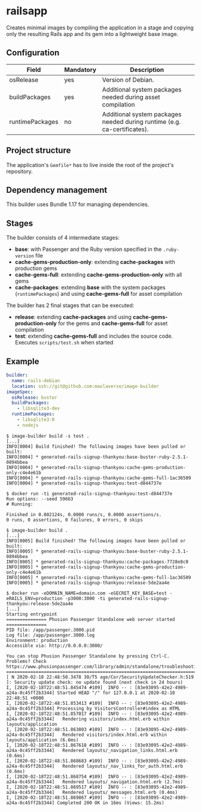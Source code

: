 # railsapp
Creates minimal images by compiling the application in a stage and copying only the resulting 
Rails app and its gem into a lightweight base image.


## Configuration
| Field           | Mandatory | Description                                                              |
| --------------- | --------- | ------------------------------------------------------------------------ |
| osRelease       | yes       | Version of Debian.                                                       |
| buildPackages   | yes       | Additional system packages needed during asset compilation               |
| runtimePackages | no        | Additional system packages needed during runtime (e.g. ca-certificates). |

## Project structure
The application's `Gemfile*` has to live inside the root of the project's repository.

## Dependency management
This builder uses Bundle 1.17 for managing dependencies.

## Stages
The builder consists of 4 intermediate stages:
* **base**: with Passenger and the Ruby version specified in the `.ruby-version` file
* **cache-gems-production-only**: extending **cache-packages** with production gems
* **cache-gems-full**: extending **cache-gems-production-only** with all gems
* **cache-packages**: extending **base** with the system packages (`runtimePackages`) and using **cache-gems-full** for asset compilation

The builder has 2 final stages that can be executed:
* **release**: extending **cache-packages** and using **cache-gems-production-only** for the gems and **cache-gems-full** for asset compilation
* **test**: extending **cache-gems-full** and includes the source code. Executes `scripts/test.sh` when started

## Example

```yaml
builder:
  name: rails-debian
  location: ssh://git@github.com:maxlaverse/image-builder
imageSpec:
  osRelease: buster
  buildPackages:
    - libsqlite3-dev
  runtimePackages:
    - libsqlite3-0
    - nodejs
```

```
$ image-builder build -s test .
[...]
INFO[0004] Build finished! The following images have been pulled or built:
INFO[0004] * generated-rails-signup-thankyou:base-buster-ruby-2.5.1-0894bbea
INFO[0004] * generated-rails-signup-thankyou:cache-gems-production-only-c4e4e61b
INFO[0004] * generated-rails-signup-thankyou:cache-gems-full-1ac36509
INFO[0004] * generated-rails-signup-thankyou:test-d844737e

$ docker run -ti generated-rails-signup-thankyou:test-d844737e
Run options: --seed 59663
# Running:

Finished in 0.002124s, 0.0000 runs/s, 0.0000 assertions/s.
0 runs, 0 assertions, 0 failures, 0 errors, 0 skips
```

```
$ image-builder build .
[...]
INFO[0005] Build finished! The following images have been pulled or built:
INFO[0005] * generated-rails-signup-thankyou:base-buster-ruby-2.5.1-0894bbea
INFO[0005] * generated-rails-signup-thankyou:cache-packages-7728e8c0
INFO[0005] * generated-rails-signup-thankyou:cache-gems-production-only-c4e4e61b
INFO[0005] * generated-rails-signup-thankyou:cache-gems-full-1ac36509
INFO[0005] * generated-rails-signup-thankyou:release-5de2aa4e

$ docker run -eDOMAIN_NAME=domain.com -eSECRET_KEY_BASE=test -eRAILS_ENV=production -p3000:3000 -ti generated-rails-signup-thankyou:release-5de2aa4e
[...]
Starting entrypoint
=============== Phusion Passenger Standalone web server started ===============
PID file: /app/passenger.3000.pid
Log file: /app/passenger.3000.log
Environment: production
Accessible via: http://0.0.0.0:3000/

You can stop Phusion Passenger Standalone by pressing Ctrl-C.
Problems? Check https://www.phusionpassenger.com/library/admin/standalone/troubleshooting/
===============================================================================
[ N 2020-02-18 22:48:50.3478 30/T5 age/Cor/SecurityUpdateChecker.h:519 ]: Security update check: no update found (next check in 24 hours)
I, [2020-02-18T22:48:51.845474 #109]  INFO -- : [83e93095-42e2-4989-a24a-0c45ff2b3344] Started HEAD "/" for 127.0.0.1 at 2020-02-18 22:48:51 +0000
I, [2020-02-18T22:48:51.853413 #109]  INFO -- : [83e93095-42e2-4989-a24a-0c45ff2b3344] Processing by VisitorsController#index as HTML
I, [2020-02-18T22:48:51.857017 #109]  INFO -- : [83e93095-42e2-4989-a24a-0c45ff2b3344]   Rendering visitors/index.html.erb within layouts/application
I, [2020-02-18T22:48:51.863803 #109]  INFO -- : [83e93095-42e2-4989-a24a-0c45ff2b3344]   Rendered visitors/index.html.erb within layouts/application (6.6ms)
I, [2020-02-18T22:48:51.867618 #109]  INFO -- : [83e93095-42e2-4989-a24a-0c45ff2b3344]   Rendered layouts/_navigation_links.html.erb (0.6ms)
I, [2020-02-18T22:48:51.868683 #109]  INFO -- : [83e93095-42e2-4989-a24a-0c45ff2b3344]   Rendered layouts/_nav_links_for_auth.html.erb (0.6ms)
I, [2020-02-18T22:48:51.868754 #109]  INFO -- : [83e93095-42e2-4989-a24a-0c45ff2b3344]   Rendered layouts/_navigation.html.erb (2.7ms)
I, [2020-02-18T22:48:51.869517 #109]  INFO -- : [83e93095-42e2-4989-a24a-0c45ff2b3344]   Rendered layouts/_messages.html.erb (0.4ms)
I, [2020-02-18T22:48:51.869867 #109]  INFO -- : [83e93095-42e2-4989-a24a-0c45ff2b3344] Completed 200 OK in 16ms (Views: 15.2ms)

```